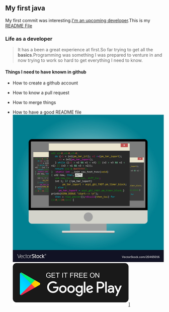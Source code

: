 
## My first java 
My first commit was interesting.[I'm an upcoming developer](https://www.geeksforgeeks.org/).This is my [README File](https://github.com/wanguii/first-java/blob/master/README.md)


### Life as a developer
>It has a been a great experience at first.So far trying to get all the **basics**.Programming was something I was prepared to venture in and now trying to work so hard to get everything I need to know.

#### Things I need to have known in github
- How to create a github account
+ How to know a pull request
- How to merge things
+ How to have a good README file
![Images of life of a programmer](programmer1.jpg)
<a href="http://twitter.com/" rel="some text">![Foo](playstore.png)]</a>


